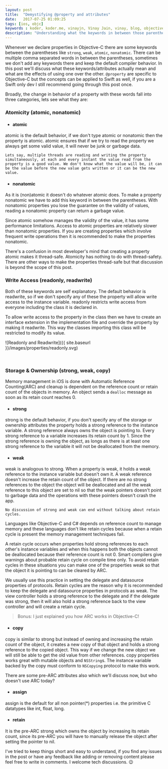 ```yaml
---
layout: post
title:  "Demystifying @property and attributes"
date:   2017-07-25 01:09:25
tags: [ios, objc]
keywords : koder, koder.me, vinayjn, Vinay Jain, vinay, blog, objective c, swift, closures, objc, How to code in IOS, strong, weak, atomic, nonatomic, retain, copy, property, @property, @dynamic, @synthesize, nscopying, nsstring,
description: "Understanding what the keywords in between those parentheses mean."
---
```


Whenever we declare properties in Objective-C there are some keywords between the parentheses like `strong`, `weak`,  `atomic`, `nonatomic`. There can be multiple comma separated words in between the parentheses, sometimes we don't add any keywords there and keep the default compiler behavior. In this post we'll discuss what these keywords/attributes actually mean and what are the effects of using one over the other. `@property` are specific to Objective-C but the concepts can be applied to Swift as well, if you are a Swift only dev I still recommend going through this post once.

Broadly, the change in behavior of a property with these words fall into three categories, lets see what they are:

### Atomicity (atomic, nonatomic)

- #### atomic
atomic is the default behavior, if we don't type atomic or nonatomic then the property is atomic. atomic ensures that if we try to read the property we always get some valid value, it will never be junk or garbage data.

    Lets say, multiple threads are reading and writing the property simultaneously, at each and every instant the value read from the property is a good value. We don't know what the value will be, it can be the value before the new value gets written or it can be the new value.

- #### nonatomic
As it is (non)atomic it doesn't do whatever atomic does. To make a property nonatomic we have to add this keyword in between the parentheses. With nonatomic properties you lose the guarantee on the validity of values, reading a nonatomic property can return a garbage value.

Since atomic somehow manages the validity of the value, it has some performance limitations. Access to atomic properties are relatively slower than nonatomic properties. If you are creating properties which involve frequent write operations then it is recommended to make the properties nonatomic.

There's a confusion in most developer's mind that creating a property atomic makes it thread-safe. Atomicity has nothing to do with thread-safety. There are other ways to make the properties thread-safe but that discussion is beyond the scope of this post.

### Write Access (readonly, readwrite)

Both of these keywords are self explanatory. The default behavior is readwrite, so if we don't specify any of these the property will allow write access to the instance variable. readonly restricts write access from everyone including the class it is declared in.

To allow write access to the property in the class then we have to create an interface extension in the implementation file and override the property by making it readwrite. This way the classes importing this class will be restricted to modify its value.

![Readonly and Readwrite]({{ site.baseurl }}/images/properties/readonly.svg)

<br/>

### Storage & Ownership (strong, weak, copy)

Memory management in iOS is done with Automatic Reference Counting(ARC) and cleanup is dependent on the reference count or retain count of the objects in memory. An object sends a `dealloc` message as soon as its retain count reaches 0.

- #### strong
strong is the default behavior, if you don't specify any of the storage or ownership attributes the property holds a strong reference to the instance variable. A strong reference always owns the object is pointing to. Every strong reference to a variable increases its retain count by 1. Since the strong reference is owning the object, as longs as there is at least one strong reference to the variable it will not be deallocated from the memory.

- #### weak
weak is analogous to strong. When a property is weak, it holds a weak reference to the instance variable but doesn't own it. A weak reference doesn't increase the retain count of the object. If there are no strong references to the object the object will be deallocated and all the weak reference to this object are set to nil so that the weak pointers doesn't point to garbage data and the operations with these pointers doesn't crash the app.


    No discussion of strong and weak can end without talking about retain cycles.

Languages like Objective-C and C# depends on reference count to manage memory and these languages don't like retain cycles because when a retain cycle is present the memory management techniques fail.

A retain cycle occurs when properties hold strong references to each other's instance variables and when this happens both the objects cannot be deallocated because their reference count is not 0. Smart compilers give warnings about probable retain cycle on compile time only. To avoid retain cycles in these situations you can make one of the properties weak so that the object it is pointing to can be cleared by ARC.

We usually use this practice in setting the delegate and datasource properties of protocols. Retain cycles are the reason why it is recommended to keep the delegate and datasource properties in protocols as weak. The view controller holds a strong reference to the delegate and if the delegate was strong, then it will also hold a strong reference back to the view controller and will create a retain cycle.

> Bonus: I just explained you how ARC works in Objective-C!

- #### copy
copy is similar to strong but instead of owning and increasing the retain count of the object, it creates a new copy of that object and holds a strong reference to the copied object. This way if we change the new object we will still be able to get the old value from other references. copy properties works great with mutable objects and `NSString`s. The instance variable backed by the copy must conform to `NSCopying` protocol to make this work.


There are some pre-ARC attributes also which we'll discuss now, but who doesn't use ARC today?

- #### assign
assign is the default for all non pointer(\*) properties i.e. the primitive C datatypes like int, float, long.

- #### retain
It is the pre-ARC strong which owns the object by increasing its retain count, since its pre-ARC you will have to manually release the object after setting the pointer to nil.

I've tried to keep things short and easy to understand, if you find any issues in the post or have any feedback like adding or removing content please feel free to write in comments. I welcome tech discussions. 😉
